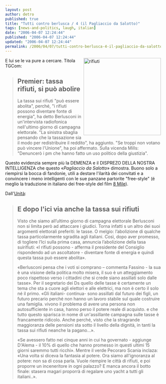 ```yaml
---
layout: post
author: detro
published: true
title: "Tutti contro berlusca / 4 (il Pagliaccio da Salotto)"
tags: [news-and-politics, laugh, italian]
date: "2006-04-07 12:24:44"
published: "2006-04-07 12:24:44"
updated: "2006-04-07 12:24:44"
permalink: /2006/04/07/tutti-contro-berlusca-4-il-pagliaccio-da-salotto/
---
```


<img src="http://www.parks.it/parco.po.to/foto/9.Rifiuti-800.jpg" alt="rifiuti" align="right" width="250" />
E lui se le va pure a cercare.
Titola TGCom:
<blockquote><h2>Premier: tassa rifiuti, si può abolire</h2>
La tassa sui rifiuti "può essere abolita", perché, "i rifiuti possono diventare fonte di energia", ha detto Berlusconi in un'intervista radiofonica nell'ultimo giorno di campagna elettorale. "La sinistra sbaglia pensando che la tassazione sia il modo per redistribuire il reddito", ha aggiunto. "Se troppi non votano può vincere l'Unione", ha poi affermato. Sulla vicenda Mills: "Denuncerò i pm che hanno fatto un uso politico della giustizia".
</blockquote>

Questo evidenzia sempre più la DEMENZA e il DISPREZO DELLA NOSTRA INTELLIGENZA che questo &laquo;<em>Pagliaccio da Salotto</em>&raquo; dimostra. Buono solo a riempirsi la bocca di fandonie, utili a destare l'ilarità dei convitati e a convincere i meno intelligenti con le sue panzane partorite "free-style" (é meglio la traduzione in italiano dei free-style del film <a href="http://it.wikipedia.org/wiki/8_Mile">8 Mile</a>).

<!--more-->
Dall'<a href="http://www.unita.it/index.asp?SEZIONE_COD=HP&TOPIC_TIPO=&TOPIC_ID=48619">Unità</a>:
<blockquote><h2>E dopo l'ici via anche la tassa sui rifiuti</h2>

Visto che siamo all’ultimo giorno di campagna elettorale Berlusconi non si limita però ad attaccare i giudici. Torna infatti s un altro dei suoi argomenti elettorali preferiti: le tasse. O melgio: l’abolizione di qualche tassa particolarmente sgradita agli italiani. Così, dopo aver promesso, di togliere l’Ici sulla prima casa, annuncia l’abolizione della tasa suirifiuti: «I rifiuti possono - afferma il presidente del Consiglio rispondendo ad un ascoltatore - diventare fonte di energia e quindi questa tassa può essere abolita».

«Berlusconi pensa che i voti si comprano – commenta Fassino - la sua è una visione della politica molto misera, il suo è un atteggiamento poco rispettoso verso i cittadini che si crede siano assillati solo dalle tasse». Per il segretario dei Ds quello delle tasse è certamente un tema che sta a cuore agli elettori e alle elettrici, ma non è certo il solo né il primo. «Gli italiani- continua- sono assillati dal futuro dei figli, un futuro precario perché non hanno un lavoro stabile sul quale costruire una famiglia. vivono il problema di avere una persona non autosufficiente in casa, hanno perso il potere reale di acquisto. e che tutto questo sparisca in nome di un'assillante campagna sulle tasse è francamente ridicolo. Anche perché, visto che la stragrande maggioranza delle pensioni sta sotto il livello della dignità, in tanti la tassa sui rifiuti neanche la pagano...».

«Se avessero fatto nei cinque anni in cui ha governato - aggiunge D'Alema - il 10% di quello che hanno promesso in questi ultimi 15 giorni saremmo tutti ricchi». Mentre il verde Pecoraro Scania inclaza: «Una volta si diceva la fantasia al potere. Ora siamo all'ignoranza al potere: non sa di cosa parla. Vuole riempire le città di rifiuti, e poi proporre un inceneritore in ogni palazzo? E manca ancora il botto finale: stasera magari proporrà di regalare uno yacht a tutti gli italiani..».</blockquote>

